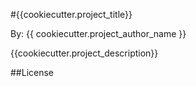#{{cookiecutter.project_title}}

By: {{ cookiecutter.project_author_name }}

{{cookiecutter.project_description}}

##License